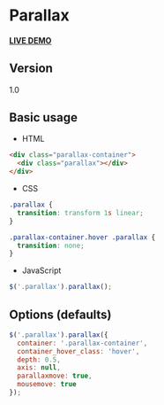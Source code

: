 # Parallax

#### [LIVE DEMO](#)

## Version

1.0

## Basic usage

- HTML

```html
<div class="parallax-container">
  <div class="parallax"></div>
</div>
```

- CSS

```css
.parallax {
  transition: transform 1s linear;
}

.parallax-container.hover .parallax {
  transition: none;
}
```

- JavaScript

```javascript
$('.parallax').parallax();
```

## Options (defaults)

```javascript
$('.parallax').parallax({
  container: '.parallax-container',
  container_hover_class: 'hover',
  depth: 0.5,
  axis: null,
  parallaxmove: true,
  mousemove: true
});
```